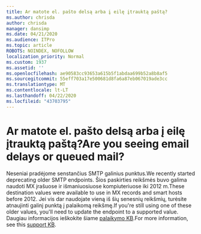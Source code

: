 ```yaml
---
title: Ar matote el. pašto delsą arba į eilę įtrauktą paštą?
ms.author: chrisda
author: chrisda
manager: dansimp
ms.date: 04/21/2020
ms.audience: ITPro
ms.topic: article
ROBOTS: NOINDEX, NOFOLLOW
localization_priority: Normal
ms.custom: 1937
ms.assetid: ''
ms.openlocfilehash: ae90583cc93653a615b5f1abdaa699b52a8b8af5
ms.sourcegitcommit: 55eff703a17e500681d8fa6a87eb067019ade3cc
ms.translationtype: MT
ms.contentlocale: lt-LT
ms.lasthandoff: 04/22/2020
ms.locfileid: "43703795"
---
```

# <a name="are-you-seeing-email-delays-or-queued-mail"></a><span data-ttu-id="46abe-102">Ar matote el. pašto delsą arba į eilę įtrauktą paštą?</span><span class="sxs-lookup"><span data-stu-id="46abe-102">Are you seeing email delays or queued mail?</span></span>

<span data-ttu-id="46abe-103">Neseniai pradėjome senstančius SMTP galinius punktus.</span><span class="sxs-lookup"><span data-stu-id="46abe-103">We recently started deprecating older SMTP endpoints.</span></span> <span data-ttu-id="46abe-104">Šios paskirties reikšmės buvo galima naudoti MX įrašuose ir išmaniuosiuose kompiuteriuose iki 2012 m.</span><span class="sxs-lookup"><span data-stu-id="46abe-104">These destination values were available to use in MX records and smart hosts before 2012.</span></span> <span data-ttu-id="46abe-105">Jei vis dar naudojate vieną iš šių senesnių reikšmių, turėsite atnaujinti galinį punktą į palaikomą reikšmę.</span><span class="sxs-lookup"><span data-stu-id="46abe-105">If you're still using one of these older values, you'll need to update the endpoint to a supported value.</span></span> <span data-ttu-id="46abe-106">Daugiau informacijos ieškokite šiame [palaikymo KB](https://support.microsoft.com/help/4057301/attr35-response-code-when-mail-is-sent-to-eop-exo).</span><span class="sxs-lookup"><span data-stu-id="46abe-106">For more information, see this [support KB](https://support.microsoft.com/help/4057301/attr35-response-code-when-mail-is-sent-to-eop-exo).</span></span>

